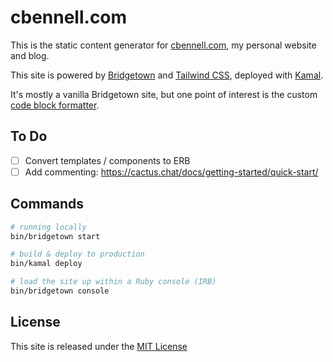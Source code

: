 # cbennell.com

This is the static content generator for [cbennell.com](https://cbennell.com), my personal website and blog.

This site is powered by [Bridgetown](https://www.bridgetownrb.com/) and [Tailwind CSS](https://tailwindcss.com/), deployed with [Kamal](https://kamal-deploy.org/).

It's mostly a vanilla Bridgetown site, but one point of interest is the custom [code block formatter](https://github.com/christopher-b/cbennell.com/blob/main/plugins/builders/code.rb).

## To Do

 - [ ] Convert templates / components to ERB
 - [ ] Add commenting: https://cactus.chat/docs/getting-started/quick-start/

## Commands

```sh
# running locally
bin/bridgetown start

# build & deploy to production
bin/kamal deploy

# load the site up within a Ruby console (IRB)
bin/bridgetown console
```

## License

This site is released under the [MIT License](https://github.com/christopher-b/cbennell.com/blob/main/LICENSE.txt)
